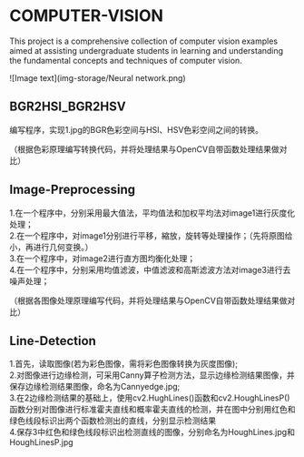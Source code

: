 # COMPUTER-VISION  

This project is a comprehensive collection of computer vision examples aimed at assisting undergraduate students in learning and understanding the fundamental concepts and techniques of computer vision.

![Image text](img-storage/Neural network.png)

## BGR2HSI_BGR2HSV  

编写程序，实现1.jpg的BGR色彩空间与HSI、HSV色彩空间之间的转换。  

（根据色彩原理编写转换代码，并将处理结果与OpenCV自带函数处理结果做对比）

## Image-Preprocessing

1.在一个程序中，分别采用最大值法，平均值法和加权平均法对image1进行灰度化处理；  
2.在一个程序中，对image1分别进行平移，縮放，旋转等处理操作；（先将原图给小，再进行几何变换。）  
3.在一个程序中，对image2进行直方图均衡化处理；  
4.在一个程序中，分别采用均值滤波，中值滤波和高斯滤波方法对image3进行去噪声处理；  

（根据各图像处理原理编写代码，并将处理结果与OpenCV自带函数处理结果做对比）   

## Line-Detection  

1.首先，读取图像(若为彩色图像，需将彩色图像转换为灰度图像);  
2.对图像进行边缘检测，可采用Canny算子检测方法，显示边缘检测结果图像，并保存边缘检测结果图像，命名为Cannyedge.jpg;  
3.在2边缘检测结果的基础上，使用cv2.HughLines()函数和cv2.HoughLinesP()函数分别对图像进行标准霍夫直线和概率霍夫直线的检测，并在图中分别用红色和绿色线段标识出两个函数检测出的直线，分别显示检测结果  
4.保存3中红色和绿色线段标识出检测直线的图像，分别命名为HoughLines.jpg和HoughLinesP.jpg  
